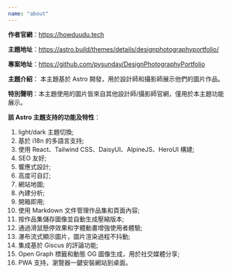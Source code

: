 ```yaml
---
name: "about"
---
```

**作者官網**：https://howduudu.tech

**主題地址**：https://astro.build/themes/details/designphotographyportfolio/

**專案地址**：https://github.com/pysunday/DesignPhotographyPortfolio

**主題介紹**： 本主題基於 Astro 開發，用於設計師和攝影師展示他們的圖片作品。

**特別聲明**：本主題使用的圖片皆來自其他設計師/攝影師官網，僅用於本主題功能展示。

**該 Astro 主題支持的功能及特性**：

1. light/dark 主題切換;
2. 基於 i18n 的多語言支持;
3. 使用 React、Tailwind CSS、DaisyUI、AlpineJS、HeroUI 構建;
4. SEO 友好;
5. 響應式設計;
6. 高度可自訂;
7. 網站地圖;
8. 內建分析;
9. 開箱即用;
10. 使用 Markdown 文件管理作品集和頁面內容;
11. 按作品集儲存圖像並自動生成壓縮版本;
12. 通過滑鼠懸停效果和字體動畫增強使用者體驗;
13. 瀑布流式顯示圖片，圖片渲染過程不抖動;
14. 集成基於 Giscus 的評論功能;
15. Open Graph 標籤和動態 OG 圖像生成，用於社交媒體分享;
16. PWA 支持，瀏覽器一鍵安裝網站到桌面。
